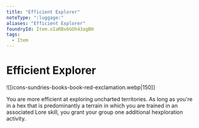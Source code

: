 ```yaml
---
title: "Efficient Explorer"
noteType: ":luggage:"
aliases: "Efficient Explorer"
foundryId: Item.oIaRBx6GOh43agBH
tags:
  - Item
---
```


# Efficient Explorer
![[icons-sundries-books-book-red-exclamation.webp|150]]

You are more efficient at exploring uncharted territories. As long as you're in a hex that is predominantly a terrain in which you are trained in an associated Lore skill, you grant your group one additional hexploration activity.
